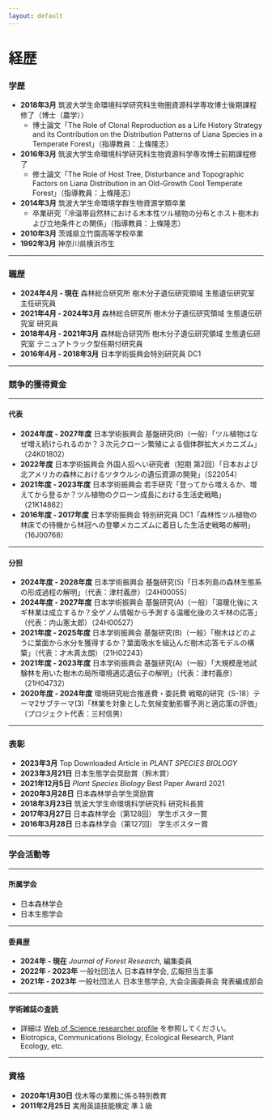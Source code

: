 ```yaml
---
layout: default
---
```


# 経歴

### 学歴
* **2018年3月**
  筑波大学生命環境科学研究科生物圏資源科学専攻博士後期課程修了（博士（農学））
  * 博士論文「The Role of Clonal Reproduction as a Life History Strategy and its Contribution on the Distribution Patterns of Liana Species in a Temperate Forest」（指導教員：上條隆志）
* **2016年3月**
  筑波大学生命環境科学研究科生物資源科学専攻博士前期課程修了 
  * 修士論文「The Role of Host Tree, Disturbance and Topographic Factors on Liana Distribution in an Old-Growth Cool Temperate Forest」（指導教員：上條隆志）
* **2014年3月**
  筑波大学生命環境学群生物資源学類卒業 
  * 卒業研究「冷温帯自然林における木本性ツル植物の分布とホスト樹木および立地条件との関係」（指導教員：上條隆志）
* **2010年3月**
  茨城県立竹園高等学校卒業 
* **1992年3月**
  神奈川県横浜市生 

---

### 職歴
* **2024年4月 - 現在**
  森林総合研究所 樹木分子遺伝研究領域 生態遺伝研究室 主任研究員 
* **2021年4月 - 2024年3月**
  森林総合研究所 樹木分子遺伝研究領域 生態遺伝研究室 研究員 
* **2018年4月 - 2021年3月**
  森林総合研究所 樹木分子遺伝研究領域 生態遺伝研究室 テニュアトラック型任期付研究員 
* **2016年4月 - 2018年3月**
  日本学術振興会特別研究員 DC1 

---

### 競争的獲得資金

---

#### 代表
* **2024年度 - 2027年度**
  日本学術振興会 基盤研究(B)（一般）「ツル植物はなぜ増え続けられるのか？３次元クローン繁殖による個体群拡大メカニズム」（24K01802）
* **2022年度**
  日本学術振興会 外国人招へい研究者（短期 第2回）「日本および北アメリカの森林におけるツタウルシの遺伝資源の開発」（S22054）
* **2021年度 - 2023年度**
  日本学術振興会 若手研究「登ってから増えるか、増えてから登るか？ツル植物のクローン成長における生活史戦略」（21K14882）
* **2016年度 - 2017年度**
  日本学術振興会 特別研究員 DC1「森林性ツル植物の林床での待機から林冠への登攀メカニズムに着目した生活史戦略の解明」（16J00768）

---

#### 分担
* **2024年度 - 2028年度**
  日本学術振興会 基盤研究(S)「日本列島の森林生態系の形成過程の解明」（代表：津村義彦）（24H00055）
* **2024年度 - 2027年度**
  日本学術振興会 基盤研究(A)（一般）「温暖化後にスギ林業は成立するか？全ゲノム情報から予測する温暖化後のスギ林の応答」（代表：内山憲太郎）（24H00527）
* **2021年度 - 2025年度**
  日本学術振興会 基盤研究(B)（一般）「樹木はどのように葉面から水分を獲得するか？葉面吸水を組込んだ樹木応答モデルの構築」（代表：才木真太朗）（21H02243）
* **2021年度 - 2023年度**
  日本学術振興会 基盤研究(A)（一般）「大規模産地試験林を用いた樹木の局所環境適応遺伝子の解明」（代表：津村義彦）（21H04732）
* **2020年度 - 2024年度**
  環境研究総合推進費・委託費 戦略的研究（S-18）テーマ2サブテーマ(3)「林業を対象とした気候変動影響予測と適応策の評価」（プロジェクト代表：三村信男）

---

### 表彰
* **2023年3月**
  Top Downloaded Article in *PLANT SPECIES BIOLOGY* 
* **2023年3月21日**
  日本生態学会奨励賞（鈴木賞）
* **2021年12月5日**
  *Plant Species Biology* Best Paper Award 2021 
* **2020年3月28日**
  日本森林学会学生奨励賞 
* **2018年3月23日**
  筑波大学生命環境科学研究科 研究科長賞 
* **2017年3月27日**
  日本森林学会（第128回） 学生ポスター賞 
* **2016年3月28日**
  日本森林学会（第127回） 学生ポスター賞 

---

### 学会活動等

---

#### 所属学会
* 日本森林学会 
* 日本生態学会 

---

#### 委員歴
* **2024年 - 現在**
  *Journal of Forest Research*, 編集委員 
* **2022年 - 2023年**
  一般社団法人 日本森林学会, 広報担当主事 
* **2021年 - 2023年**
  一般社団法人 日本生態学会, 大会企画委員会 発表編成部会 

---

#### 学術雑誌の査読
* 詳細は [Web of Science researcher profile](https://www.webofscience.com/wos/author/record/AAB-4705-2020) を参照してください。 
* Biotropica, Communications Biology, Ecological Research, Plant Ecology, etc. 

---

### 資格
* **2020年1月30日**
  伐木等の業務に係る特別教育 
* **2011年2月25日**
  実用英語技能検定 準１級
